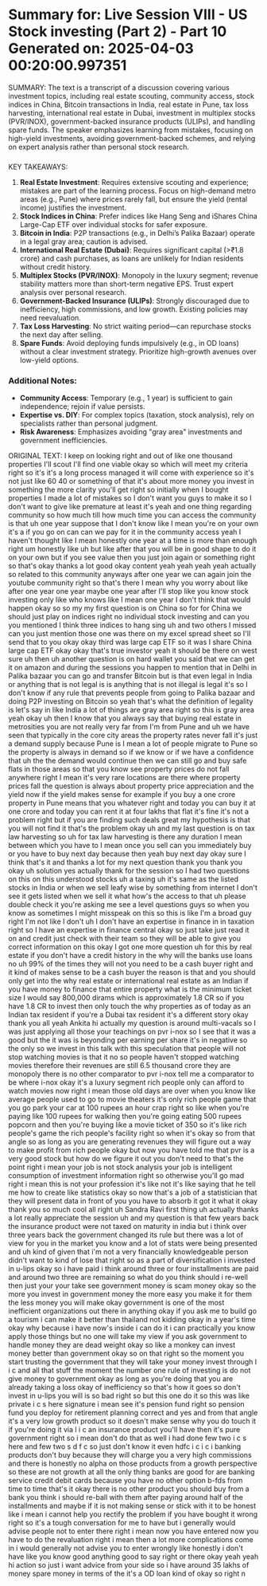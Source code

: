 Summary for: Live Session VIII - US Stock investing (Part 2)  - Part 10
Generated on: 2025-04-03 00:20:00.997351
==================================================

SUMMARY:
The text is a transcript of a discussion covering various investment topics, including real estate scouting, community access, stock indices in China, Bitcoin transactions in India, real estate in Pune, tax loss harvesting, international real estate in Dubai, investment in multiplex stocks (PVR/INOX), government-backed insurance products (ULIPs), and handling spare funds. The speaker emphasizes learning from mistakes, focusing on high-yield investments, avoiding government-backed schemes, and relying on expert analysis rather than personal stock research.

###

KEY TAKEAWAYS:
1. **Real Estate Investment**: Requires extensive scouting and experience; mistakes are part of the learning process. Focus on high-demand metro areas (e.g., Pune) where prices rarely fall, but ensure the yield (rental income) justifies the investment.  
2. **Stock Indices in China**: Prefer indices like Hang Seng and iShares China Large-Cap ETF over individual stocks for safer exposure.  
3. **Bitcoin in India**: P2P transactions (e.g., in Delhi’s Palika Bazaar) operate in a legal gray area; caution is advised.  
4. **International Real Estate (Dubai)**: Requires significant capital (>₹1.8 crore) and cash purchases, as loans are unlikely for Indian residents without credit history.  
5. **Multiplex Stocks (PVR/INOX)**: Monopoly in the luxury segment; revenue stability matters more than short-term negative EPS. Trust expert analysis over personal research.  
6. **Government-Backed Insurance (ULIPs)**: Strongly discouraged due to inefficiency, high commissions, and low growth. Existing policies may need reevaluation.  
7. **Tax Loss Harvesting**: No strict waiting period—can repurchase stocks the next day after selling.  
8. **Spare Funds**: Avoid deploying funds impulsively (e.g., in OD loans) without a clear investment strategy. Prioritize high-growth avenues over low-yield options.  

### Additional Notes:  
- **Community Access**: Temporary (e.g., 1 year) is sufficient to gain independence; rejoin if value persists.  
- **Expertise vs. DIY**: For complex topics (taxation, stock analysis), rely on specialists rather than personal judgment.  
- **Risk Awareness**: Emphasizes avoiding "gray area" investments and government inefficiencies.

ORIGINAL TEXT:
I keep on looking right and out of like one thousand properties I'll scout I'll find one viable okay so which will meet my criteria right so it's it's a long process managed it will come with experience so it's not just like 60 40 or something of that it's about more money you invest in something the more clarity you'll get right so initially when I bought properties I made a lot of mistakes so I don't want you guys to make it so I don't want to give like premature at least it's yeah and one thing regarding community so how much till how much time you can access the community is that uh one year suppose that I don't know like I mean you're on your own it's a if you go on can can we pay for it in the community access yeah I haven't thought like I mean honestly one year at a time is more than enough right um honestly like uh but like after that you will be in good shape to do it on your own but if you see value then you just join again or something right so that's okay thanks a lot good okay content yeah yeah yeah yeah actually so related to this community anyways after one year we can again join the youtube community right so that's there I mean why you worry about like after one year one year maybe one year after I'll stop like you know stock investing only like who knows like I mean one year I don't think that would happen okay so so my my first question is on China so for for China we should just play on indices right no individual stock investing and can you you mentioned I think three indices to hang sing uh and two others I missed can you just mention those one was there on my excel spread sheet so I'll send that to you okay okay third was large cap ETF so it was I share China large cap ETF okay okay that's true investor yeah it should be there on west sure uh then uh another question is on hard wallet you said that we can get it on amazon and during the sessions you happen to mention that in Delhi in Palika bazaar you can go and transfer Bitcoin but is that even legal in India or anything that is not legal is is anything that is not illegal is legal it's so I don't know if any rule that prevents people from going to Palika bazaar and doing P2P investing on Bitcoin so yeah that's what the definition of legality is let's say in like India a lot of things are gray area right so this is gray area yeah okay uh then I know that you always say that buying real estate in metrosities you are not really very far from I'm from Pune and uh we have seen that typically in the core city areas the property rates never fall it's just a demand supply because Pune is I mean a lot of people migrate to Pune so the property is always in demand so if we know or if we have a confidence that uh the the demand would continue then we can still go and buy safe flats in those areas so that you know see property prices do not fall anywhere right I mean it's very rare locations are there where property prices fall the question is always about property price appreciation and the yield now if the yield makes sense for example if you buy a one crore property in Pune means that you whatever right and today you can buy it at one crore and today you can rent it at four lakhs that flat it's fine it's not a problem right but if you are finding such deals great my hypothesis is that you will not find it that's the problem okay uh and my last question is on tax law harvesting so uh for tax law harvesting is there any duration I mean between which you have to I mean once you sell can you immediately buy or you have to buy next day because then yeah buy next day okay sure I think that's it and thanks a lot for my next question thank you thank you okay uh solution yes actually thank for the session so I had two questions on this on this understood stocks uh a taxing uh it's same as the listed stocks in India or when we sell leafy wise by something from internet I don't see it gets listed when we sell it what how's the access to that uh please double check it you're asking me see a level questions guys so when you know as sometimes I might misspeak on this so this is like I'm a broad guy right I'm not like I don't uh I don't have an expertise in finance in in taxation right so I have an expertise in finance central okay so just take just read it on and credit just check with their team so they will be able to give you correct information on this okay I got one more question uh for this by real estate if you don't have a credit history in the why will the banks use loans no uh 99% of the times they will not you need to be a cash buyer right and it kind of makes sense to be a cash buyer the reason is that and you should only get into the why real estate or international real estate as an Indian if you have money to finance that entire property what is the minimum ticket size I would say 800,000 dirams which is approximately 1.8 CR so if you have 1.8 CR to invest then only touch the why properties as of today as an Indian tax resident if you're a Dubai tax resident it's a different story okay thank you all yeah Ankita hi actually my question is around multi-vacals so I was just applying all those your teachings on pvr i-nox so I see that it was a good but the it was is beyonding per earning per share it's in negative so the only so we invest in this talk with this speculation that people will not stop watching movies is that it no so people haven't stopped watching movies therefore their revenues are still 6.5 thousand crore they are monopoly there is no other comparator to pvr i-nox tell me a comparator to be where i-nox okay it's a luxury segment rich people only can afford to watch movies now right i mean those old days are over when you know like average people used to go to movie theaters it's only rich people game that you go park your car at 100 rupees an hour crap right so like when you're paying like 100 rupees for walking then you're going eating 500 rupees popcorn and then you're buying like a movie ticket of 350 so it's like rich people's game the rich people's facility right so when it's okay so from that angle so as long as you are generating revenues they will figure out a way to make profit from rich people okay but now you have told me that pvr is a very good stock but how do we figure it out you don't need to that's the point right i mean your job is not stock analysis your job is intelligent consumption of investment information right so otherwise you'll go mad right i mean this is not your profession it's like not it's like saying that he tell me how to create like statistics okay so now that's a job of a statistician that they will present data in front of you you have to absorb it got it what it okay thank you so much cool all right uh Sandra Ravi first thing uh actually thanks a lot really appreciate the session uh and my question is that few years back the insurance product were not taxed on maturity in india but i think over three years back the government changed its rule but there was a lot of view for you in the market you know and a lot of stats were being presented and uh kind of given that i'm not a very financially knowledgeable person didn't want to kind of lose that right so as a part of diversification i invested in u-lips okay so i have paid i think around three or four installments are paid and around two three are remaining so what do you think should i re-well then just your your take see government money is scam money okay so the more you invest in government money the more easy you make it for them the less money you will make okay government is one of the most inefficient organizations out there in anything okay if you ask me to build go a tourism i can make it better than thailand not kidding okay in a year's time okay why because i have now's inside i can do it i can practically you know apply those things but no one will take my view if you ask government to handle money they are dead weight okay so like a monkey can invest money better than government okay so on that right so the moment you start trusting the government that they will take your money invest through l i c and all that stuff the moment the number one rule of investing is do not give money to government okay as long as you're doing that you are already taking a loss okay of inefficiency so that's how it goes so don't invest in u-lips you will is so bad right so but this one do it so this was like private i c s here signature i mean see it's pension fund right so pension fund you deploy for retirement planning correct and yes and from that angle it's a very low growth product so it doesn't make sense why you do touch it if you're doing it via l i c an insurance product you'll have then it's pure government right so i mean don't do that as well i had done few two i c s here and few two s d f c so just don't know it even hdfc i c i c i banking products don't buy because they will charge you a very high commissions and there is honestly no alpha on those products from a growth perspective so these are not growth at all the only thing banks are good for are banking service credit debit cards because you have no other option b-fds from time to time that's it okay there is no other product you should buy from a bank you think i should re-ball with them after paying around half of the installments and maybe if it is not making sense or stick with it to be honest like i mean i cannot help you rectify the problem if you have bought it wrong right so it's a tough conversation for me to have but i generally would advise people not to enter there right i mean now you have entered now you have to do the revaluation right i mean then a lot more complications come in i would generally not advise you to enter wrongly like honestly i don't have like you know good anything good to say right or there okay yeah yeah hi action so just i want advice from your side so i have around 35 lakhs of money spare money in terms of the it's a OD loan kind of okay so right n